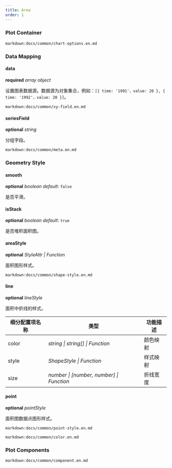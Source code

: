 ```yaml
---
title: Area
order: 1
---
```


### Plot Container

`markdown:docs/common/chart-options.en.md`

### Data Mapping

#### data

<description>**required** _array object_</description>

设置图表数据源。数据源为对象集合，例如：`[{ time: '1991'，value: 20 }, { time: '1992'，value: 20 }]`。

`markdown:docs/common/xy-field.en.md`

#### seriesField

<description>**optional** _string_</description>

分组字段。

`markdown:docs/common/meta.en.md`

### Geometry Style

#### smooth

<description>**optional** _boolean_ _default:_ `false`</description>

是否平滑。

#### isStack

<description>**optional** _boolean_ _default:_ `true`</description>

是否堆积面积图。

#### areaStyle

<description>**optional** _StyleAttr | Function_</description>

面积图形样式。

`markdown:docs/common/shape-style.en.md`

#### line

<description>**optional** _lineStyle_</description>

面积中折线的样式。

| 细分配置项名称 | 类型                                     | 功能描述 |
| -------------- | ---------------------------------------- | -------- |
| color          | _string \| string[] \| Function_         | 颜色映射 |
| style          | _ShapeStyle \| Function_                 | 样式映射 |
| size           | _number \| [number, number] \| Function_ | 折线宽度 |

#### point

<description>**optional** _pointStyle_</description>

面积图数据点图形样式。

`markdown:docs/common/point-style.en.md`

`markdown:docs/common/color.en.md`

### Plot Components

`markdown:docs/common/component.en.md`
